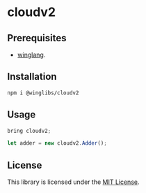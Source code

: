 # cloudv2

## Prerequisites

* [winglang](https://winglang.io).

## Installation

```sh
npm i @winglibs/cloudv2
```

## Usage

```js
bring cloudv2;

let adder = new cloudv2.Adder();
```

## License

This library is licensed under the [MIT License](./LICENSE).
